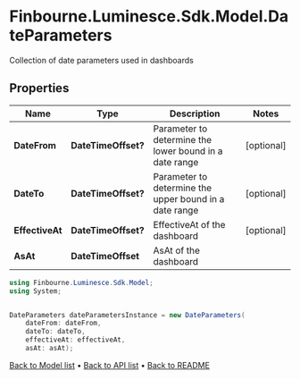 # Finbourne.Luminesce.Sdk.Model.DateParameters
Collection of date parameters used in dashboards

## Properties

Name | Type | Description | Notes
------------ | ------------- | ------------- | -------------
**DateFrom** | **DateTimeOffset?** | Parameter to determine the lower bound in a date range | [optional] 
**DateTo** | **DateTimeOffset?** | Parameter to determine the upper bound in a date range | [optional] 
**EffectiveAt** | **DateTimeOffset?** | EffectiveAt of the dashboard | [optional] 
**AsAt** | **DateTimeOffset** | AsAt of the dashboard | 

```csharp
using Finbourne.Luminesce.Sdk.Model;
using System;


DateParameters dateParametersInstance = new DateParameters(
    dateFrom: dateFrom,
    dateTo: dateTo,
    effectiveAt: effectiveAt,
    asAt: asAt);
```

[Back to Model list](../README.md#documentation-for-models) &#8226; [Back to API list](../README.md#documentation-for-api-endpoints) &#8226; [Back to README](../README.md)
